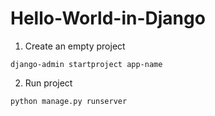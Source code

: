 # Hello-World-in-Django

1. Create an empty project
```
django-admin startproject app-name
```

2. Run project
```
python manage.py runserver
```
